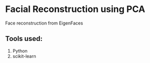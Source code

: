 # Facial Reconstruction using PCA

Face reconstruction from EigenFaces

## Tools used:
1. Python 
2. scikit-learn
